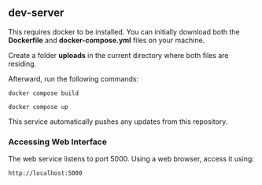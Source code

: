 ## dev-server

This requires docker to be installed. You can initially download both the **Dockerfile** and **docker-compose.yml** files on your machine.

Create a folder **uploads** in the current directory where both files are residing.

Afterward, run the following commands:

`docker compose build`

`docker compose up`

This service automatically pushes any updates from this repository.


### Accessing Web Interface

The web service listens to port 5000. Using a web browser, access it using:

`http://localhost:5000`
